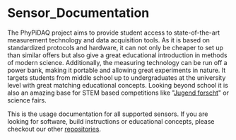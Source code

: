 # Sensor_Documentation

The PhyPiDAQ project aims to provide student access to state-of-the-art measurement technology and data acquisition 
tools. As it is based on standardized protocols and hardware, it can not only be cheaper to set up than similar offers 
but also give a great educational introduction in methods of modern science. Additionally, the measuring technology 
can be run off a power bank, making it portable and allowing great experiments in nature. It targets students from 
middle school up to undergraduates at the university level with great matching educational concepts. Looking beyond 
school it is also an amazing base for STEM based competitions like 
"[Jugend forscht](https://www.jugend-forscht.de/information-in-english.html)" or science fairs.     

This is the usage documentation for all supported sensors. If you are looking for software, build 
instructions or educational concepts, please checkout our other [repositories](https://github.com/PhyPiDAQ).

